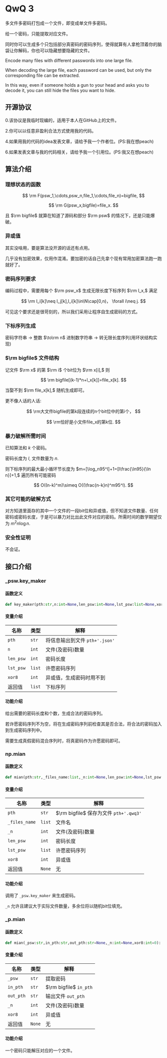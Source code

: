 # QwQ 3
多文件多密码打包成一个文件，即变成单文件多密码。

给一个密码，只能提取对应文件。

同时你可以生成多个只包括部分真密码的密码序列，使得就算有人拿枪顶着你的脑袋让你解码，你也可以隐藏想要隐藏的文件。

 

Encode many files with different passwords into one large file. 

When decoding the large file, each password can be used, but only the corresponding file can be extracted. 

In this way, even if someone holds a gun to your head and asks you to decode it, you can still hide the files you want to hide.

## 开源协议

0.该协议是我临时现编的，适用于本人在GitHub上的文件。

2.你可以以任意非盈利合法方式使用我的代码。

4.如果用我的代码的idea发表文章，请给予我一个作者位。(PS:我在想peach)

6.如果发表文章与我的代码相关，请给予我一个引用位。(PS:我又在想peach)

## 算法介绍
 
### 理想状态的函数

$$
\rm F(psw_1,\cdots,psw_n,file_1,\cdots,file_n)=bigfile,
$$

$$
\rm G(psw_x,bigfile)=file_x.
$$

且 $\rm bigfile$ 就算在知道了源码和部分 $\rm psw$ 的情况下，还是只能爆破。

### 异或值

其实没啥用，要是算法没开源的话还有点用。

几乎没有加密效果，仅用作混淆。要加密的话自己先拿个现有常用加密算法跑一跑就好了。

### 密码序列要求

编码过程中，需要用每个 $\rm psw_x$ 生成无限长度下标序列 $\rm l_x,$ 满足

$$
\rm l_i[k]\neq l_j[k],l_i[k]\in\N\cap[0,n)， \forall i\neq j.
$$

可见这个要求还是很苛刻的，所以我们采用让程序自生成密码的方式。 

### 下标序列生成

密码字符串 $\to$ 整数 $\to\rm n$ 进制数字符串 $\to$ 转无限长度序列(用环状结构实现)

### $\rm bigfile$ 文件结构

记文件 $\rm x$ 的第 $\rm i$ 个bit位为 $\rm x[i],$ 则

$$
\rm bigfile[(k-1)*n+l_x[k]]=file_x[k].
$$

当娶不到 $\rm file_x[k],$ 随机生成即可。

更不像人话的人话:

$$
\rm大文件bigfile的第k段连续的n个bit位中的第i个，
$$

$$
\rm恰好是小文件file_x的第k位.
$$

### 暴力破解所需时间

已知算法和 $k$ 个密码。

密码长度为 $l,$ 文件数量为 $n.$

则下标序列的最大最小循环节长度为 $m=[\log_n95^l]+1=[l\frac{\ln95}{\ln n}]+1,$ 遍历所有可能密码

$$
O((n-k)^m)\simeq O((\frac{n-k}n)^m95^l).
$$

### 其它可能的破解方式

对方知道里面存的其中一个文件的一段bit位和异或值，但不知道文件数量、任何密码或密码长度，于是可以暴力对比出此文件对应的密码。所需时间的数学期望仅为 $m^2n\log n.$

### 安全性证明

不会证。

## 接口介绍

### _psw.key_maker

#### 函数定义

```py
def key_maker(pth:str,n:int=None,len_psw:int=None,lst_psw:list=None,xor8:int=0)->list:
```

#### 变量介绍

|名称		|类型|		解释|
|-			|-|			-|
|`pth`		|`str`|		将信息输出到文件 `pth+'.json'`|
|`n`		|`int`|		文件(及密码)数量|
|`len_psw`	|`int`| 	密码长度|
|`lst_psw`	|`list`|	许愿密码序列|
|`xor8`		|`int`| 	异或值，生成密码时用不到|
|返回值		|`list`|	下标序列

#### 功能介绍

给出需要的密码长度和个数，生成合法的密码序列。

若许愿密码序列不为空，将在生成密码序列前检查其是否合法，将合法的密码加入到生成密码序列中。

需要生成真假密码混合序列时，将真密码作为许愿密码即可。

### np.mian

#### 函数定义

```py
def mian(pth:str,_files_name:list,_n:int=None,len_psw:int=None,lst_psw:list=None,xor8:int=0):
```

#### 变量介绍

|名称			|类型|		解释|
|-				|-|			-|
|`pth`			|`str`|		$\rm bigfile$ 保存为文件 `pth+'.qwq3'`|
|`_files_name`	|`list`|	文件名|
|`_n`			|`int`|		文件(及密码)数量|
|`len_psw`		|`int`| 	密码长度|
|`lst_psw`		|`list`|	许愿密码序列|
|`xor8`			|`int`| 	异或值|
|返回值			|`None`|	无

#### 功能介绍

调用了 `_psw.key_maker` 来生成密码。

`_n` 允许且建议大于实际文件数量，多余位将以随机bit位填充。

### _p.mian

#### 函数定义

```py
def mian(_psw:str,in_pth:str,out_pth:str=None,_n:int=None,xor8:int=0):
```

#### 变量介绍

|名称		|类型|		解释|
|-			|-|			-|
|`_psw`		|`str`|		提取密码|
|`in_pth`	|`str`|		$\rm bigfile$ `in_pth`|
|`out_pth`	|`str`|		输出文件 `out_pth`|
|`_n`		|`int`|		文件(及密码)数量|
|`xor8`		|`int`| 	异或值|
|返回值		|`None`|	无

#### 功能介绍

一个密码只能解压对应的一个文件。




